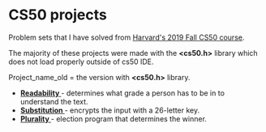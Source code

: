 # CS50 projects
Problem sets that I have solved from <a href="https://cs50.harvard.edu/college/2019/fall/"> Harvard's 2019 Fall CS50 course</a>.

The majority of these projects were made with the <b><cs50.h></b> library which does not load properly outside of cs50 IDE. 

Project_name_old = the version with <b><cs50.h></b> library.


<ul>
  <li> <b> <a href="https://github.com/jonwow/CS50projects/blob/master/readability.c"> Readability </a> </b> - determines what grade a person has to be in to understand the text.</li>
  <li> <b> <a href="https://github.com/jonwow/CS50projects/blob/master/substitution.c"> Substitution </a> </b> - encrypts the input with a 26-letter key.</li>
    <li> <b> <a href="https://github.com/jonwow/CS50projects/blob/master/plurality.c"> Plurality </a> </b> - election program that determines the winner.</li>

</ul>
  
